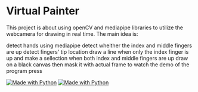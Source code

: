 # Virtual Painter

This project is about using openCV and mediapipe libraries to utilize the webcamera for drawing in real time.
The main idea is:

detect hands using mediapipe
detect wheither the index and middle fingers are up
detect fingers' tip location
draw a line when only the index finger is up and make a sellection when both index and middle fingers are up
draw on a black canvas then mask it with actual frame
to watch the demo of the program press


[![Made with Python](https://img.shields.io/badge/Made%20with%20-Python-red?style=for-the-badge&logo=python)](http://www.python.org/)
[![Made with Python](https://img.shields.io/badge/Made%20with%20-openCv?style=for-the-badge&logo=openCV)](https://opencv.org/)
